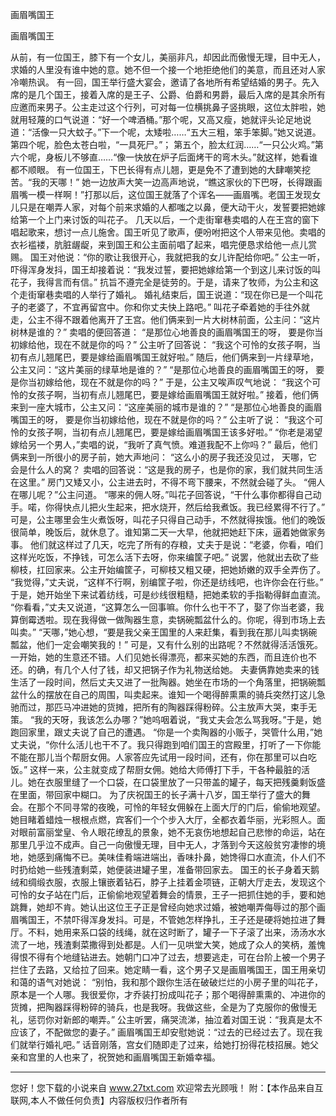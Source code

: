 画眉嘴国王

画眉嘴国王 

从前，有一位国王，膝下有一个女儿，美丽非凡，却因此而傲慢无理，目中无人，求婚的人里没有谁中她的意。她不但一个接一个地拒绝他们的美意，而且还对人家冷嘲热讽。 
有一回，国王举行盛大宴会，邀请了各地所有希望结婚的男子。先入席的是几个国王，接着入席的是王子、公爵、伯爵和男爵，最后入席的是其余所有应邀而来男子。公主走过这个行列，可对每一位横挑鼻子竖挑眼，这位太胖啦，她就用轻蔑的口气说道：“好一个啤酒桶。”那个呢，又高又瘦，她就评头论足地说道：“活像一只大蚊子。”下一个呢，太矮啦……“五大三粗，笨手笨脚。”她又说道。第四个呢，脸色太苍白啦，“一具死尸。”； 
第五个，脸太红润……“一只公火鸡。”第六个呢，身板儿不够直……“像一快放在炉子后面烤干的弯木头。”就这样，她看谁都不顺眼。 
有一位国王，下巴长得有点儿翘，更是免不了遭到她的大肆嘲笑挖苦。“我的天哪！” 
她一边放声大笑一边高声地说，“瞧这家伙的下巴呀，长得跟画眉嘴一模一样啊！”打那以后，这位国王就落了个诨名――画眉嘴。老国王发现女儿只是在嘲弄人家，对每个前来求婚的人都嗤之以鼻，便大动干火，发誓要把她嫁给第一个上门来讨饭的叫花子。 
几天以后，一个走街窜巷卖唱的人在王宫的窗下唱起歌来，想讨一点儿施舍。国王听见了歌声，便吩咐把这个人带来见他。卖唱的衣衫褴褛，肮脏龌龊，来到国王和公主面前唱了起来，唱完便恳求给他一点儿赏赐。 
国王对他说：“你的歌让我很开心，我就把我的女儿许配给你吧。” 
公主一听，吓得浑身发抖，国王却接着说：“我发过誓，要把她嫁给第一个到这儿来讨饭的叫花子，我得言而有信。” 
抗旨不遵完全是徒劳的。于是，请来了牧师，为公主和这个走街窜巷卖唱的人举行了婚礼。 
婚礼结束后，国王说道：“现在你已是一个叫花子的老婆了，不宜再留宫中。你和你丈夫快上路吧。” 
叫花子牵着她的手往外就走，公主不得不跟着他离开了王宫。他们俩来到一片大树林前面，公主问：“这片树林是谁的？” 
卖唱的便回答道： 
“是那位心地善良的画眉嘴国王的呀， 
要是你当初嫁给他，现在不就是你的吗？” 
公主听了回答说： 
“我这个可怜的女孩子啊，当初有点儿翘尾巴，要是嫁给画眉嘴国王就好啦。” 
随后，他们俩来到一片绿草地，公主又问：“这片美丽的绿草地是谁的？” 
“是那位心地善良的画眉嘴国王的呀， 
要是你当初嫁给他，现在不就是你的吗？” 
于是，公主又唉声叹气地说： 
“我这个可怜的女孩子啊，当初有点儿翘尾巴，要是嫁给画眉嘴国王就好啦。” 
接着，他们俩来到一座大城市，公主又问：“这座美丽的城市是谁的？” 
“是那位心地善良的画眉嘴国王的呀， 
要是你当初嫁给他，现在不就是你的吗？” 
公主听了说： 
“我这个可怜的女孩子啊，当初有点儿翘尾巴，要是嫁给画眉嘴国王该多好啦。” 
“你老是渴望嫁给另一个男人，”卖唱的说，“我听了真气愤。难道我配不上你吗？” 
最后，他们俩来到一所很小的房子前，她大声地问： 
“这么小的房子我还没见过， 
天哪，它会是什么人的窝？ 
卖唱的回答说：“这是我的房子，也是你的家，我们就共同生活在这里。” 
房门又矮又小，公主进去时，不得不弯下腰来，不然就会碰了头。 
“佣人在哪儿呢？”公主问道。 
“哪来的佣人呀。”叫花子回答说，“干什么事你都得自己动手。喏，你得快点儿把火生起来，把水烧开，然后给我煮饭。我已经累得不行了。” 
可是，公主哪里会生火煮饭呀，叫花子只得自己动手，不然就得挨饿。他们的晚饭很简单，晚饭后，就休息了。谁知第二天一大早，他就把她赶下床，逼着她做家务事。 
他们就这样过了几天，吃完了所有的存粮，丈夫于是说：“老婆，你看，咱们这样光吃饭，不挣钱，可怎么活下去呀，你来编筐子吧。” 
说罢，他就出去砍了些柳枝，扛回家来。公主开始编筐子，可柳枝又粗又硬，把她娇嫩的双手全弄伤了。 
“我觉得，”丈夫说，“这样不行啊，别编筐子啦，你还是纺线吧，也许你会在行些。” 
于是，她开始坐下来试着纺线，可是纱线很粗糙，把她柔软的手指勒得鲜血直流。 
“你看看，”丈夫又说道，“这算怎么一回事嘛。你什么也干不了，娶了你当老婆，我算倒霉透啦。现在我得做一做陶器生意，卖锅碗瓢盆什么的。你呢，得到市场上去叫卖。” 
“天哪，”她心想，“要是我父亲王国里的人来赶集，看到我在那儿叫卖锅碗瓢盆，他们一定会嘲笑我的！” 
可是，又有什么别的出路呢？不然就得活活饿死。一开始，她的生意还不错。人们见她长得漂亮，都来买她的东西，而且连价也不还。的确，有几个人付了钱，却又把锅子作为礼物送给她。 
夫妻俩靠她卖来的钱生活了一段时间，然后丈夫又进了一批陶器。她坐在市场的一个角落里，把锅碗瓢盆什么的摆放在自己的周围，叫卖起来。谁知一个喝得醉熏熏的骑兵突然打这儿急驰而过，那匹马冲进她的货摊，把所有的陶器踩得粉碎。公主放声大哭，束手无策。 
“我的天呀，我该怎么办哪？”她呜咽着说，“我丈夫会怎么骂我呀。”于是，她跑回家里，跟丈夫说了自己的遭遇。 
“你是一个卖陶器的小贩子，哭管什么用，”她丈夫说，“你什么活儿也干不了。我只得跑到咱们国王的宫殿里，打听了一下你能不能在那儿当个帮厨女佣。人家答应先试用一段时间，还有，你在那里可以白吃饭。” 
这样一来，公主就变成了帮厨女佣。她给大师傅打下手，干各种最脏的活儿。她在衣服里缝了一个口袋，在口袋里放了一只带盖的罐子，每天把残羹剩饭盛在里面，带回家中糊口。 
为了庆祝国王的长子满十八岁，国王举行了盛大的舞会。在那个不同寻常的夜晚，可怜的年轻女佣躲在上面大厅的门后，偷偷地观望。她目睹着蜡烛一根根点燃，宾客们一个个步入大厅，全都衣着华丽，光彩照人。面对眼前富丽堂皇、令人眼花缭乱的景象，她不无哀伤地想起自己悲惨的命运，站在那里几乎泣不成声。自己一向傲慢无理，目中无人，才落到今天这般贫穷凄惨的境地，她感到痛悔不已。美味佳肴端进端出，香味扑鼻，她馋得口水直流，仆人们不时扔给她一些残渣剩菜，她便装进罐子里，准备带回家去。 
国王的长子身着天鹅绒和绸缎衣服，衣服上镶嵌着钻石，脖子上挂着金项链，正朝大厅走去，发现这个可怜的女子站在门后，正偷偷地观望着舞会的情景，王子一把抓住她的手，要和她跳舞，她却不肯。她认出这位王子正是曾经向她求过婚，被她嘲弄侮辱过的那个画眉嘴国王，不禁吓得浑身发抖。可是，不管她怎样挣扎，王子还是硬将她拉进了舞厅。不料，她用来系口袋的线绳，就在这时断了，罐子一下子滚了出来，汤汤水水流了一地，残渣剩菜撒得到处都是。人们一见哄堂大笑，她成了众人的笑柄，羞愧得恨不得有个地缝钻进去。她朝门口冲了过去，想要逃走，可在台阶上被一个男子拦住了去路，又给拉了回来。她定睛一看，这个男子又是画眉嘴国王，国王用亲切和蔼的语气对她说： 
“别怕，我和那个跟你生活在破破烂烂的小房子里的叫花子，原本是一个人哪。我很爱你，才乔装打扮成叫花子；那个喝得醉熏熏的、冲进你的货摊，把陶器踩得粉碎的骑兵，也是我呀。我做这些，全是为了克服你的傲慢无礼，惩罚你对新郎的嘲弄。” 
公主听罢，痛哭流涕，抽泣着对国王说：“我真是太不应该了，不配做您的妻子。” 
画眉嘴国王却安慰她说：“过去的已经过去了。现在我们就举行婚礼吧。” 
话音刚落，宫女们随即走了过来，给她打扮得花枝招展。她父亲和宫里的人也来了，祝贺她和画眉嘴国王新婚幸福。 

                  
--------------------
您好！您下载的小说来自 www.27txt.com 欢迎常去光顾哦！
附：【本作品来自互联网,本人不做任何负责】内容版权归作者所有
